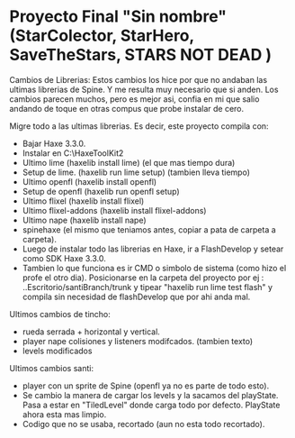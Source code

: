 # Proyecto Final "Sin nombre" (StarColector, StarHero, SaveTheStars, STARS NOT DEAD )

Cambios de Librerias:
Estos cambios los hice por que no andaban las ultimas librerias de Spine. Y me resulta muy necesario que si anden.
Los cambios parecen muchos, pero es mejor asi, confia en mi que salio andando de toque en otras compus que probe instalar de cero.

Migre todo a las ultimas librerias. Es decir, este proyecto compila con:
- Bajar Haxe 3.3.0.
- Instalar en C:\HaxeToolKit2 
- Ultimo lime (haxelib install lime) (el que mas tiempo dura)
- Setup de lime. (haxelib run lime setup) (tambien lleva tiempo)
- Ultimo openfl (haxelib install openfl)
- Setup de openfl (haxelib run openfl setup)
- Ultimo flixel (haxelib install flixel)
- Ultimo flixel-addons (haxelib install flixel-addons)
- Ultimo nape (haxelib install nape)
- spinehaxe (el mismo que teniamos antes, copiar a pata de carpeta a carpeta).
- Luego de instalar todo las librerias en Haxe, ir a FlashDevelop y setear como SDK Haxe 3.3.0.
- Tambien lo que funciona es ir CMD o simbolo de sistema (como hizo el profe el otro dia). Posicionarse 
en la carpeta del proyecto por ej : ..Escritorio/santiBranch/trunk y tipear "haxelib run lime test flash" 
y compila sin necesidad de flashDevelop que por ahi anda mal.

Ultimos cambios de tincho:
- rueda serrada + horizontal y vertical.
- player nape colisiones y listeners modifcados. (tambien texto)
- levels modificados

Ultimos cambios santi:
- player con un sprite de Spine (openfl ya no es parte de todo esto).
- Se cambio la manera de cargar los levels y la sacamos del playState. Pasa a estar en "TiledLevel" donde carga todo por defecto. PlayState ahora esta mas limpio.
- Codigo que no se usaba, recortado (aun no esta todo recortado).